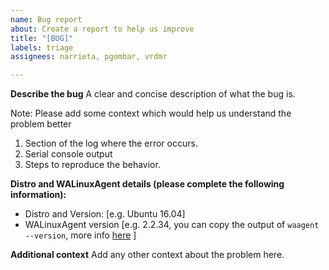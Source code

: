 ```yaml
---
name: Bug report
about: Create a report to help us improve
title: "[BUG]"
labels: triage
assignees: narrieta, pgombar, vrdmr

---
```


**Describe the bug**
A clear and concise description of what the bug is.

Note: Please add some context which would help us understand the problem better
1. Section of the log where the error occurs.
2. Serial console output
3. Steps to reproduce the behavior.

**Distro and WALinuxAgent details (please complete the following information):**
 - Distro and Version: [e.g. Ubuntu 16.04]
 - WALinuxAgent version [e.g. 2.2.34, you can copy the output of `waagent --version`, more info [here](https://github.com/Azure/WALinuxAgent/wiki/FAQ#what-does-goal-state-agent-mean-in-waagent---version-output) ]

**Additional context**
Add any other context about the problem here.
